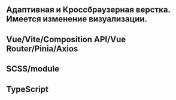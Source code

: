 ## Адаптивная и Кроссбраузерная верстка. Имеется изменение визуализации.
## Vue/Vite/Composition API/Vue Router/Pinia/Axios
## SCSS/module
## TypeScript